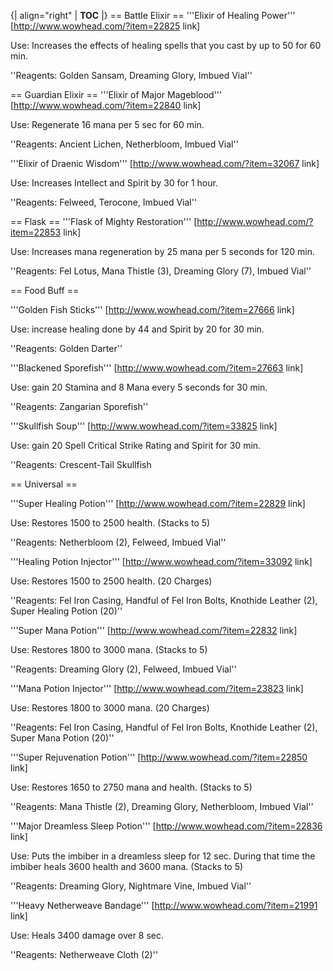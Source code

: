 {| align="right"
  | __TOC__
  |}
== Battle Elixir ==
'''Elixir of Healing Power''' [http://www.wowhead.com/?item=22825 link]

Use: Increases the effects of healing spells that you cast by up to 50 for 60 min.

''Reagents: Golden Sansam, Dreaming Glory, Imbued Vial''




== Guardian Elixir ==
'''Elixir of Major Mageblood''' [http://www.wowhead.com/?item=22840 link]

Use: Regenerate 16 mana per 5 sec for 60 min. 

''Reagents: Ancient Lichen, Netherbloom, Imbued Vial''


'''Elixir of Draenic Wisdom''' [http://www.wowhead.com/?item=32067 link]

Use: Increases Intellect and Spirit by 30 for 1 hour. 

''Reagents: Felweed, Terocone, Imbued Vial''



== Flask ==
'''Flask of Mighty Restoration''' [http://www.wowhead.com/?item=22853 link]

Use: Increases mana regeneration by 25 mana per 5 seconds for 120 min. 

''Reagents: Fel Lotus, Mana Thistle (3), Dreaming Glory (7), Imbued Vial''



== Food Buff ==

'''Golden Fish Sticks''' [http://www.wowhead.com/?item=27666 link]

Use: increase healing done by 44 and Spirit by 20 for 30 min.

''Reagents: Golden Darter''


'''Blackened Sporefish''' [http://www.wowhead.com/?item=27663 link]

Use: gain 20 Stamina and 8 Mana every 5 seconds for 30 min.

''Reagents: Zangarian Sporefish''


'''Skullfish Soup''' [http://www.wowhead.com/?item=33825 link]

Use:  gain 20 Spell Critical Strike Rating and Spirit for 30 min.

''Reagents: Crescent-Tail Skullfish



== Universal ==

'''Super Healing Potion''' [http://www.wowhead.com/?item=22829 link]

Use: Restores 1500 to 2500 health. (Stacks to 5)

''Reagents: Netherbloom (2), Felweed, Imbued Vial''


'''Healing Potion Injector'''  [http://www.wowhead.com/?item=33092 link]

Use: Restores 1500 to 2500 health. (20 Charges)

''Reagents: Fel Iron Casing, Handful of Fel Iron Bolts, Knothide Leather (2), Super Healing Potion (20)''


'''Super Mana Potion''' [http://www.wowhead.com/?item=22832 link]

Use: Restores 1800 to 3000 mana. (Stacks to 5)

''Reagents: Dreaming Glory (2), Felweed, Imbued Vial''


'''Mana Potion Injector''' [http://www.wowhead.com/?item=23823 link]

Use: Restores 1800 to 3000 mana.  (20 Charges)

''Reagents: Fel Iron Casing, Handful of Fel Iron Bolts, Knothide Leather (2), Super Mana Potion (20)''


'''Super Rejuvenation Potion''' [http://www.wowhead.com/?item=22850 link]

Use: Restores 1650 to 2750 mana and health. (Stacks to 5)

''Reagents: Mana Thistle (2), Dreaming Glory, Netherbloom, Imbued Vial''


'''Major Dreamless Sleep Potion''' [http://www.wowhead.com/?item=22836 link]

Use: Puts the imbiber in a dreamless sleep for 12 sec. During that time the imbiber heals 3600 health and 3600 mana. (Stacks to 5)

''Reagents: Dreaming Glory, Nightmare Vine, Imbued Vial''


'''Heavy Netherweave Bandage''' [http://www.wowhead.com/?item=21991 link]

Use: Heals 3400 damage over 8 sec.

''Reagents: Netherweave Cloth (2)''